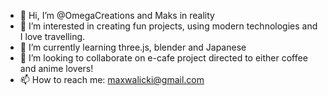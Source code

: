 - 👋 Hi, I’m @OmegaCreations and Maks in reality
- 👀 I’m interested in creating fun projects, using modern technologies and I love travelling.
- 🌱 I’m currently learning three.js, blender and Japanese
- 💞️ I’m looking to collaborate on e-cafe project directed to either coffee and anime lovers!
- 📫 How to reach me: maxwalicki@gmail.com 

<!---
OmegaCreations/OmegaCreations is a ✨ special ✨ repository because its `README.md` (this file) appears on your GitHub profile.
You can click the Preview link to take a look at your changes.
--->

